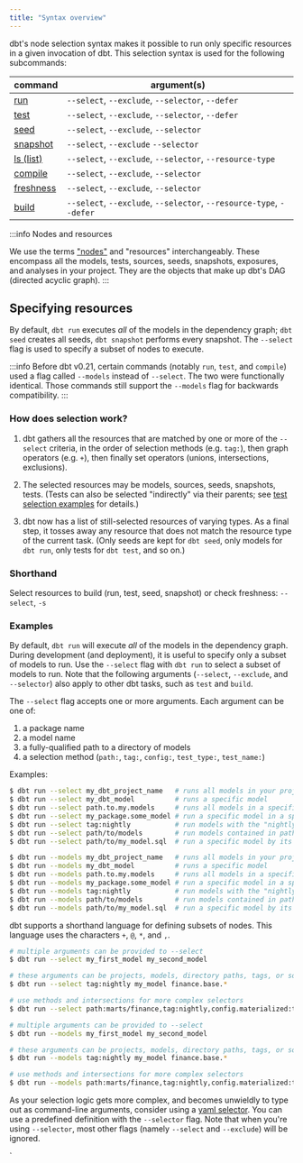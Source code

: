 ```yaml
---
title: "Syntax overview"
---
```


dbt's node selection syntax makes it possible to run only specific resources in a given invocation of dbt. This selection syntax is used for the following subcommands:

| command                         | argument(s)                                                          |
| :------------------------------ | -------------------------------------------------------------------- |
| [run](commands/run)             | `--select`, `--exclude`, `--selector`, `--defer`                     |
| [test](commands/test)           | `--select`, `--exclude`, `--selector`, `--defer`                     |
| [seed](commands/seed)           | `--select`, `--exclude`, `--selector`                                |
| [snapshot](commands/snapshot)   | `--select`, `--exclude`  `--selector`                                |
| [ls (list)](commands/list)      | `--select`, `--exclude`, `--selector`, `--resource-type`             |
| [compile](commands/compile)     | `--select`, `--exclude`, `--selector`                                |
| [freshness](commands/source)    | `--select`, `--exclude`, `--selector`                                |
| [build](commands/build)         | `--select`, `--exclude`, `--selector`, `--resource-type`, `--defer`  |

:::info Nodes and resources

We use the terms <a href="https://en.wikipedia.org/wiki/Vertex_(graph_theory)">"nodes"</a> and "resources" interchangeably. These  encompass all the models, tests, sources, seeds, snapshots, exposures, and analyses in your project. They are the objects that make up dbt's DAG (directed acyclic graph).
:::

## Specifying resources

By default, `dbt run` executes _all_ of the models in the dependency graph; `dbt seed` creates all seeds, `dbt snapshot` performs every snapshot. The `--select` flag is used to specify a subset of nodes to execute.

:::info
Before dbt v0.21, certain commands (notably `run`, `test`, and `compile`) used a flag called `--models` instead of `--select`. The two were functionally identical. Those commands still support the `--models` flag for backwards compatibility.
:::

### How does selection work?

1. dbt gathers all the resources that are matched by one or more of the `--select` criteria, in the order of selection methods (e.g. `tag:`), then graph operators (e.g. `+`), then finally set operators (unions, intersections, exclusions).

2. The selected resources may be models, sources, seeds, snapshots, tests. (Tests can also be selected "indirectly" via their parents; see [test selection examples](test-selection-examples) for details.)

3. dbt now has a list of still-selected resources of varying types. As a final step, it tosses away any resource that does not match the resource type of the current task. (Only seeds are kept for `dbt seed`, only models for `dbt run`, only tests for `dbt test`, and so on.)

### Shorthand

Select resources to build (run, test, seed, snapshot) or check freshness: `--select`, `-s`

### Examples

By default, `dbt run` will execute _all_ of the models in the dependency graph. During development (and deployment), it is useful to specify only a subset of models to run. Use the `--select` flag with `dbt run` to select a subset of models to run. Note that the following arguments (`--select`, `--exclude`, and `--selector`) also apply to other dbt tasks, such as `test` and `build`.

The `--select` flag accepts one or more arguments. Each argument can be one of:

1. a package name
2. a model name
3. a fully-qualified path to a directory of models
4. a selection method (`path:`, `tag:`, `config:`, `test_type:`, `test_name:`)

Examples:

<VersionBlock firstVersion="0.21">

  ```bash
  $ dbt run --select my_dbt_project_name   # runs all models in your project
  $ dbt run --select my_dbt_model          # runs a specific model
  $ dbt run --select path.to.my.models     # runs all models in a specific directory
  $ dbt run --select my_package.some_model # run a specific model in a specific package
  $ dbt run --select tag:nightly           # run models with the "nightly" tag
  $ dbt run --select path/to/models        # run models contained in path/to/models
  $ dbt run --select path/to/my_model.sql  # run a specific model by its path
  ```

</VersionBlock>
<VersionBlock lastVersion="0.20">

  ```bash
  $ dbt run --models my_dbt_project_name   # runs all models in your project
  $ dbt run --models my_dbt_model          # runs a specific model
  $ dbt run --models path.to.my.models     # runs all models in a specific directory
  $ dbt run --models my_package.some_model # run a specific model in a specific package
  $ dbt run --models tag:nightly           # run models with the "nightly" tag
  $ dbt run --models path/to/models        # run models contained in path/to/models
  $ dbt run --models path/to/my_model.sql  # run a specific model by its path
  ```

</VersionBlock>

dbt supports a shorthand language for defining subsets of nodes. This language uses the characters `+`, `@`, `*`, and `,`.

<VersionBlock firstVersion="0.21">

  ```bash
  # multiple arguments can be provided to --select
  $ dbt run --select my_first_model my_second_model

  # these arguments can be projects, models, directory paths, tags, or sources
  $ dbt run --select tag:nightly my_model finance.base.*

  # use methods and intersections for more complex selectors
  $ dbt run --select path:marts/finance,tag:nightly,config.materialized:table
  ```

</VersionBlock>
<VersionBlock lastVersion="0.20">

  ```bash
  # multiple arguments can be provided to --select
  $ dbt run --models my_first_model my_second_model

  # these arguments can be projects, models, directory paths, tags, or sources
  $ dbt run --models tag:nightly my_model finance.base.*

  # use methods and intersections for more complex selectors
  $ dbt run --models path:marts/finance,tag:nightly,config.materialized:table
  ```

</VersionBlock>

As your selection logic gets more complex, and becomes unwieldly to type out as command-line arguments,
consider using a [yaml selector](yaml-selectors). You can use a predefined definition with the `--selector` flag.
Note that when you're using `--selector`, most other flags (namely `--select` and `--exclude`) will be ignored.

<Snippet src="discourse-help-feed-header" />`
<DiscourseHelpFeed tags="node-selection"/>
